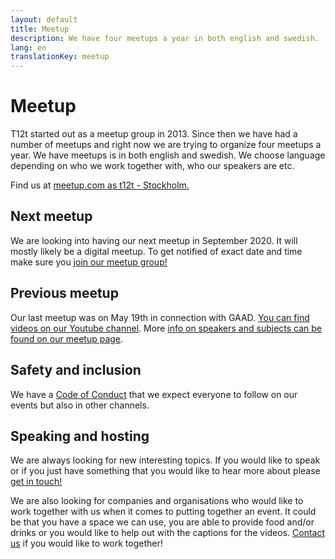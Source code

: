 ```yaml
---
layout: default
title: Meetup
description: We have four meetups a year in both english and swedish.
lang: en
translationKey: meetup
---
```


# Meetup

T12t started out as a meetup group in 2013. Since then we have had a number of meetups and right now we are trying to organize four meetups a year. We have meetups is in both english and swedish. We choose language depending on who we work together with, who our speakers are etc.

Find us at [meetup.com as t12t - Stockholm.](https://www.meetup.com/t12t-Stockholm)

## Next meetup

We are looking into having our next meetup in September 2020. It will mostly likely be a digital meetup. To get notified of exact date and time make sure you [join our meetup group!](https://www.meetup.com/t12t-Stockholm)

## Previous meetup

Our last meetup was on May 19th in connection with GAAD. [You can find videos on our Youtube channel](https://www.youtube.com/watch?v=AJi0lqpHqZw). More [info on speakers and subjects can be found on our meetup page](https://www.meetup.com/t12t-Stockholm/events/270587932/).

## Safety and inclusion

We have a [Code of Conduct](/en/code-of-conduct/) that we expect everyone to follow on our events but also in other channels.

## Speaking and hosting

We are always looking for new interesting topics. If you would like to speak or if you just have something that you would like to hear more about please [get in touch!](/en/contact/)

We are also looking for companies and organisations who would like to work together with us when it comes to putting together an event. It could be that you have a space we can use, you are able to provide food and/or drinks or you would like to help out with the captions for the videos. [Contact us](/en/contact/) if you would like to work together!
